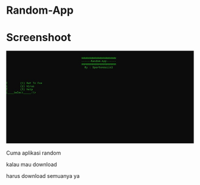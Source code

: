 # Random-App

# Screenshoot

![image alt](https://github.com/iqbalekositi/Random-App/blob/9fbda7108a91b6996fbf2fe01d46d782c500a311/Screenshoot.jpg)

Cuma aplikasi random

kalau mau download

harus download semuanya ya
